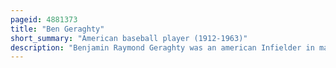 ```yaml
---
pageid: 4881373
title: "Ben Geraghty"
short_summary: "American baseball player (1912-1963)"
description: "Benjamin Raymond Geraghty was an american Infielder in major League Baseball and one of the most successful and respected minor League Managers of the 1950S."
---
```

